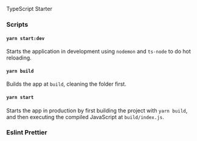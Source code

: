 TypeScript Starter

### Scripts

#### `yarn start:dev`

Starts the application in development using `nodemon` and `ts-node` to do hot reloading.

#### `yarn build`

Builds the app at `build`, cleaning the folder first.

#### `yarn start`

Starts the app in production by first building the project with `yarn build`, and then executing the compiled JavaScript at `build/index.js`.

### Eslint Prettier
